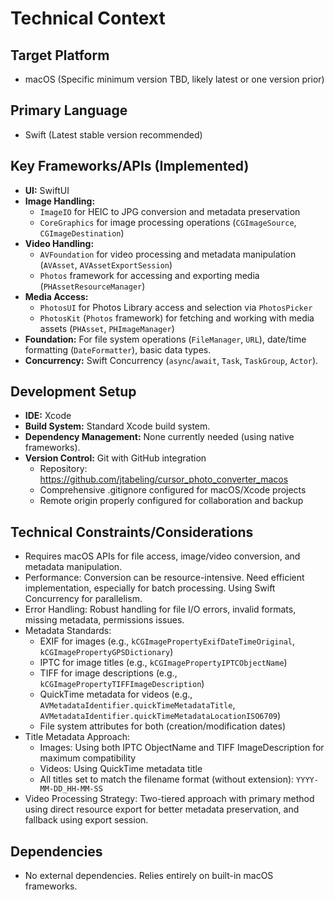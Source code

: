 # Technical Context

## Target Platform

*   macOS (Specific minimum version TBD, likely latest or one version prior)

## Primary Language

*   Swift (Latest stable version recommended)

## Key Frameworks/APIs (Implemented)

*   **UI:** SwiftUI
*   **Image Handling:** 
    *   `ImageIO` for HEIC to JPG conversion and metadata preservation
    *   `CoreGraphics` for image processing operations (`CGImageSource`, `CGImageDestination`)
*   **Video Handling:**
    *   `AVFoundation` for video processing and metadata manipulation (`AVAsset`, `AVAssetExportSession`)
    *   `Photos` framework for accessing and exporting media (`PHAssetResourceManager`)
*   **Media Access:**
    *   `PhotosUI` for Photos Library access and selection via `PhotosPicker`
    *   `PhotosKit` (`Photos` framework) for fetching and working with media assets (`PHAsset`, `PHImageManager`)
*   **Foundation:** For file system operations (`FileManager`, `URL`), date/time formatting (`DateFormatter`), basic data types.
*   **Concurrency:** Swift Concurrency (`async`/`await`, `Task`, `TaskGroup`, `Actor`).

## Development Setup

*   **IDE:** Xcode
*   **Build System:** Standard Xcode build system.
*   **Dependency Management:** None currently needed (using native frameworks).
*   **Version Control:** Git with GitHub integration
    *   Repository: https://github.com/jtabeling/cursor_photo_converter_macos
    *   Comprehensive .gitignore configured for macOS/Xcode projects
    *   Remote origin properly configured for collaboration and backup

## Technical Constraints/Considerations

*   Requires macOS APIs for file access, image/video conversion, and metadata manipulation.
*   Performance: Conversion can be resource-intensive. Need efficient implementation, especially for batch processing. Using Swift Concurrency for parallelism.
*   Error Handling: Robust handling for file I/O errors, invalid formats, missing metadata, permissions issues.
*   Metadata Standards: 
    *   EXIF for images (e.g., `kCGImagePropertyExifDateTimeOriginal`, `kCGImagePropertyGPSDictionary`)
    *   IPTC for image titles (e.g., `kCGImagePropertyIPTCObjectName`)
    *   TIFF for image descriptions (e.g., `kCGImagePropertyTIFFImageDescription`)
    *   QuickTime metadata for videos (e.g., `AVMetadataIdentifier.quickTimeMetadataTitle`, `AVMetadataIdentifier.quickTimeMetadataLocationISO6709`)
    *   File system attributes for both (creation/modification dates)
*   Title Metadata Approach:
    *   Images: Using both IPTC ObjectName and TIFF ImageDescription for maximum compatibility
    *   Videos: Using QuickTime metadata title
    *   All titles set to match the filename format (without extension): `YYYY-MM-DD_HH-MM-SS`
*   Video Processing Strategy: Two-tiered approach with primary method using direct resource export for better metadata preservation, and fallback using export session.

## Dependencies

*   No external dependencies. Relies entirely on built-in macOS frameworks. 